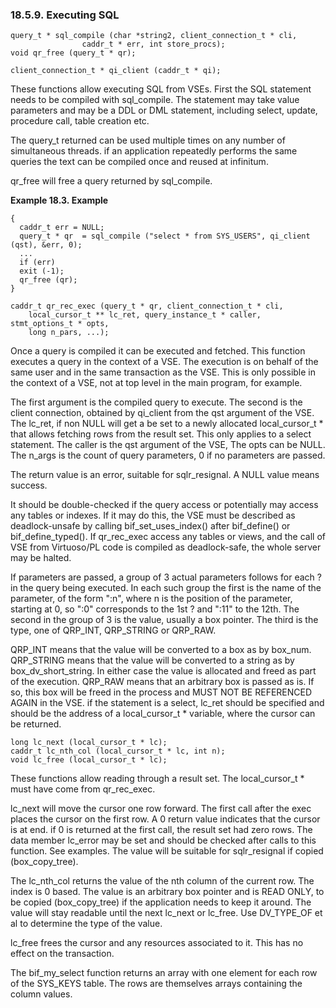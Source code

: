 <div id="execingsql" class="section">

<div class="titlepage">

<div>

<div>

### 18.5.9. Executing SQL

</div>

</div>

</div>

``` programlisting
query_t * sql_compile (char *string2, client_connection_t * cli,
                caddr_t * err, int store_procs);
void qr_free (query_t * qr);

client_connection_t * qi_client (caddr_t * qi);
```

These functions allow executing SQL from VSEs. First the SQL statement
needs to be compiled with sql_compile. The statement may take value
parameters and may be a DDL or DML statement, including select, update,
procedure call, table creation etc.

The query_t returned can be used multiple times on any number of
simultaneous threads. if an application repeatedly performs the same
queries the text can be compiled once and reused at infinitum.

qr_free will free a query returned by sql_compile.

<div id="id65167" class="example">

**Example 18.3. Example**

<div class="example-contents">

``` programlisting
{
  caddr_t err = NULL;
  query_t * qr  = sql_compile ("select * from SYS_USERS", qi_client (qst), &err, 0);
  ...
  if (err)
  exit (-1);
  qr_free (qr);
}
```

</div>

</div>

  

``` programlisting
caddr_t qr_rec_exec (query_t * qr, client_connection_t * cli,
    local_cursor_t ** lc_ret, query_instance_t * caller, stmt_options_t * opts,
    long n_pars, ...);
```

Once a query is compiled it can be executed and fetched. This function
executes a query in the context of a VSE. The execution is on behalf of
the same user and in the same transaction as the VSE. This is only
possible in the context of a VSE, not at top level in the main program,
for example.

The first argument is the compiled query to execute. The second is the
client connection, obtained by qi_client from the qst argument of the
VSE. The lc_ret, if non NULL will get a be set to a newly allocated
local_cursor_t \* that allows fetching rows from the result set. This
only applies to a select statement. The caller is the qst argument of
the VSE, The opts can be NULL. The n_args is the count of query
parameters, 0 if no parameters are passed.

The return value is an error, suitable for sqlr_resignal. A NULL value
means success.

It should be double-checked if the query access or potentially may
access any tables or indexes. If it may do this, the VSE must be
described as deadlock-unsafe by calling bif_set_uses_index() after
bif_define() or bif_define_typed(). If qr_rec_exec access any tables or
views, and the call of VSE from Virtuoso/PL code is compiled as
deadlock-safe, the whole server may be halted.

If parameters are passed, a group of 3 actual parameters follows for
each ? in the query being executed. In each such group the first is the
name of the parameter, of the form ":n", where n is the position of the
parameter, starting at 0, so ":0" corresponds to the 1st ? and ":11" to
the 12th. The second in the group of 3 is the value, usually a box
pointer. The third is the type, one of QRP_INT, QRP_STRING or QRP_RAW.

QRP_INT means that the value will be converted to a box as by box_num.
QRP_STRING means that the value will be converted to a string as by
box_dv_short_string. In either case the value is allocated and freed as
part of the execution. QRP_RAW means that an arbitrary box is passed as
is. If so, this box will be freed in the process and MUST NOT BE
REFERENCED AGAIN in the VSE. if the statement is a select, lc_ret should
be specified and should be the address of a local_cursor_t \* variable,
where the cursor can be returned.

``` programlisting
long lc_next (local_cursor_t * lc);
caddr_t lc_nth_col (local_cursor_t * lc, int n);
void lc_free (local_cursor_t * lc);
```

These functions allow reading through a result set. The local_cursor_t
\* must have come from qr_rec_exec.

lc_next will move the cursor one row forward. The first call after the
exec places the cursor on the first row. A 0 return value indicates that
the cursor is at end. if 0 is returned at the first call, the result set
had zero rows. The data member lc_error may be set and should be checked
after calls to this function. See examples. The value will be suitable
for sqlr_resignal if copied (box_copy_tree).

The lc_nth_col returns the value of the nth column of the current row.
The index is 0 based. The value is an arbitrary box pointer and is READ
ONLY, to be copied (box_copy_tree) if the application needs to keep it
around. The value will stay readable until the next lc_next or lc_free.
Use DV_TYPE_OF et al to determine the type of the value.

lc_free frees the cursor and any resources associated to it. This has no
effect on the transaction.

The bif_my_select function returns an array with one element for each
row of the SYS_KEYS table. The rows are themselves arrays containing the
column values.

</div>
